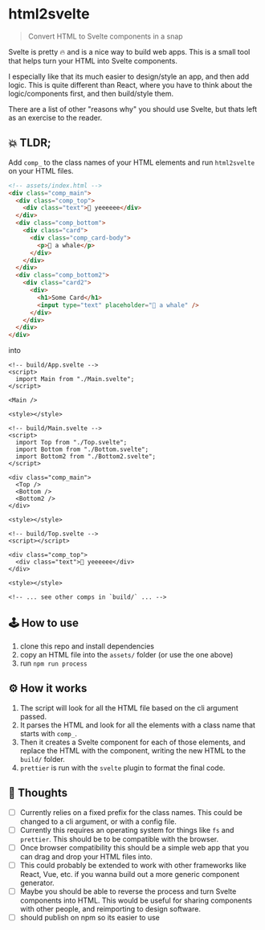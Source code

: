 # html2svelte

> Convert HTML to Svelte components in a snap

Svelte is pretty 🔥 and is a nice way to build web apps. This is a small tool that helps turn your HTML into Svelte components. 

I especially like that its much easier to design/style an app, and then add logic. This is quite different than React, where you have to think about the logic/components first, and then build/style them.

There are a list of other "reasons why" you should use Svelte, but thats left as an exercise to the reader.

## 💥 TLDR;

Add `comp_` to the class names of your HTML elements and run `html2svelte` on your HTML files.

```html
<!-- assets/index.html -->
<div class="comp_main">
  <div class="comp_top">
    <div class="text">💪 yeeeeee</div>
  </div>
  <div class="comp_bottom">
    <div class="card">
      <div class="comp_card-body">
        <p>🐳 a whale</p>
      </div>
    </div>
  </div>
  <div class="comp_bottom2">
    <div class="card2">
      <div>
        <h1>Some Card</h1>
        <input type="text" placeholder="🐳 a whale" />
      </div>
    </div>
  </div>
</div>
```

into

```svelte
<!-- build/App.svelte -->
<script>
  import Main from "./Main.svelte";
</script>

<Main />

<style></style>

<!-- build/Main.svelte -->
<script>
  import Top from "./Top.svelte";
  import Bottom from "./Bottom.svelte";
  import Bottom2 from "./Bottom2.svelte";
</script>

<div class="comp_main">
  <Top />
  <Bottom />
  <Bottom2 />
</div>

<style></style>

<!-- build/Top.svelte -->
<script></script>

<div class="comp_top">
  <div class="text">💪 yeeeeee</div>
</div>

<style></style>

<!-- ... see other comps in `build/` ... -->
```

## 🕹️ How to use

1. clone this repo and install dependencies
2. copy an HTML file into the `assets/` folder (or use the one above)
3. run `npm run process`

## ⚙️ How it works

1. The script will look for all the HTML file based on the cli argument passed. 
2. It parses the HTML and look for all the elements with a class name that starts with `comp_`. 
3. Then it creates a Svelte component for each of those elements, and replace the HTML with the component, writing the new HTML to the `build/` folder.
4. `prettier` is run with the `svelte` plugin to format the final code.

## 🧠 Thoughts 

- [ ] Currently relies on a fixed prefix for the class names. This could be changed to a cli argument, or with a config file.
- [ ] Currently this requires an operating system for things like `fs` and `prettier`. This should be to be compatible with the browser.
- [ ] Once browser compatibility this should be a simple web app that you can drag and drop your HTML files into.
- [ ] This could probably be extended to work with other frameworks like React, Vue, etc. if you wanna build out a more generic component generator.
- [ ] Maybe you should be able to reverse the process and turn Svelte components into HTML. This would be useful for sharing components with other people, and reimporting to design software.
- [ ] should publish on npm so its easier to use